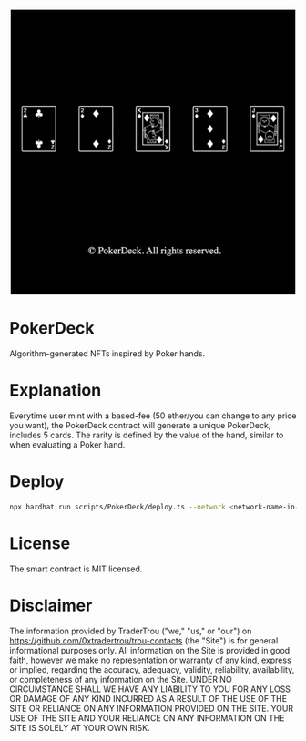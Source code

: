 #

<center>
    <img src="./image.jpg" width="500" height="500"/>
</center>

# PokerDeck

Algorithm-generated NFTs inspired by Poker hands.

# Explanation

Everytime user mint with a based-fee (50 ether/you can change to any price you want), the PokerDeck contract will generate a unique PokerDeck, includes 5 cards.
The rarity is defined by the value of the hand, similar to when evaluating a Poker hand.

# Deploy

```bash
npx hardhat run scripts/PokerDeck/deploy.ts --network <network-name-in-hardhat-config>
```

# License

The smart contract is MIT licensed.

# Disclaimer

The information provided by TraderTrou ("we," "us," or "our") on https://github.com/0xtradertrou/trou-contacts (the "Site") is for general informational purposes only. All information on the Site is provided in good faith, however we make no representation or warranty of any kind, express or implied, regarding the accuracy, adequacy, validity, reliability, availability, or completeness of any information on the Site. UNDER NO CIRCUMSTANCE SHALL WE HAVE ANY LIABILITY TO YOU FOR ANY LOSS OR DAMAGE OF ANY KIND INCURRED AS A RESULT OF THE USE OF THE SITE OR RELIANCE ON ANY INFORMATION PROVIDED ON THE SITE. YOUR USE OF THE SITE AND YOUR RELIANCE ON ANY INFORMATION ON THE SITE IS SOLELY AT YOUR OWN RISK.